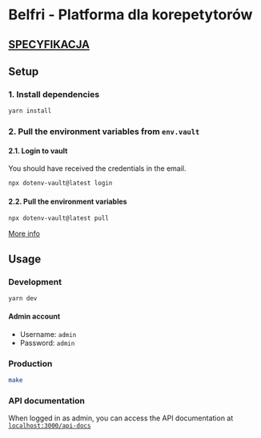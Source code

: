 # Belfri - Platforma dla korepetytorów

## [SPECYFIKACJA](docs/SPECYFIKACJA.md)

## Setup

### 1. Install dependencies

```bash
yarn install
```

### 2. Pull the environment variables from `env.vault`

#### 2.1. Login to vault

You should have received the credentials in the email.

```bash
npx dotenv-vault@latest login
```

#### 2.2. Pull the environment variables

```bash
npx dotenv-vault@latest pull
```

[More info](https://www.dotenv.org/docs/quickstart)

## Usage

### Development

```bash
yarn dev
```

#### Admin account

- Username: `admin`
- Password: `admin`

### Production

```bash
make
```

### API documentation

When logged in as admin, you can access the API documentation
at [`localhost:3000/api-docs`](http://localhost:3000/api-doc)
